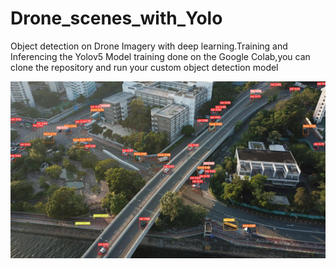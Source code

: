 # Drone_scenes_with_Yolo
Object detection on Drone Imagery with deep learning.Training and Inferencing the Yolov5 
Model training done on the Google Colab,you can clone the repository and run your custom object detection model

![](inferenced-image.jfif)
